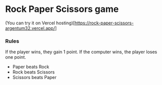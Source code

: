 # Rock Paper Scissors game

(You can try it on Vercel hosting)[https://rock-paper-scissors-argentum32.vercel.app/]

### Rules

If the player wins, they gain 1 point. If the computer wins, the player loses one point.

- Paper beats Rock
- Rock beats Scissors
- Scissors beats Paper

